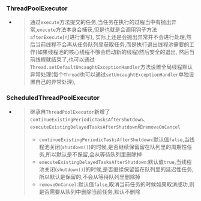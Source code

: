 ### ThreadPoolExecutor

+ > 通过`execute`方法提交的任务,当任务在执行的过程当中有抛出异常,`execute`方法本身会捕获,但是也就是会调用钩子方法`afterExecute`(可进行重写),
  > 实际上还是会抛出异常并不会进行处理,然后当前线程不会再从任务队列里获取任务,而是执行退出线程池需要的工作(如果线程池的核心线程不够会启动新的线程)然后安全的退出,
  > 然后当前线程就结束了,也可以通过`Thread.setDefaultUncaughtExceptionHandler`方法设置全局线程默认异常处理(每个`Thread`也可以通过`setUncaughtExceptionHandler`单独设置自己的异常处理),

### ScheduledThreadPoolExecutor

+ > 继承自`ThreadPoolExecutor`新增了`continueExistingPeriodicTasksAfterShutdown`、`executeExistingDelayedTasksAfterShutdown`和`removeOnCancel`
  > + `continueExistingPeriodicTasksAfterShutdown`:默认值`false`,当线程池关闭(`shutdown()`)的时候,是否继续保留留在队列里的周期性任务,所以默认是不保留,会从等待队列里删除掉
  > + `executeExistingDelayedTasksAfterShutdown`:默认值`true`,当线程池关闭(`shutdown()`)的时候,是否继续保留留在队列里的延迟性任务,所以默认是保留的,不会从等待队列里删除掉
  > + `removeOnCancel`:默认值`false`,取消当前任务的时候如果取消成功,则是否需要从队列中删除当前任务,默认不删除